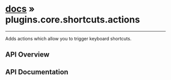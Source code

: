 # [docs](index.md) » plugins.core.shortcuts.actions
---

Adds actions which allow you to trigger keyboard shortcuts.

## API Overview

## API Documentation


